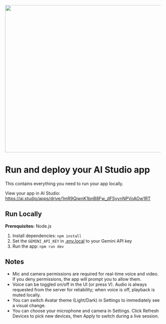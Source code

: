 <div align="center">
<img width="1200" height="475" alt="GHBanner" src="https://github.com/user-attachments/assets/0aa67016-6eaf-458a-adb2-6e31a0763ed6" />
</div>

# Run and deploy your AI Studio app

This contains everything you need to run your app locally.

View your app in AI Studio: https://ai.studio/apps/drive/1mR9QjwnK1bnB8Fw_dFSyvnNPVoAOw1RT

## Run Locally

**Prerequisites:**  Node.js


1. Install dependencies:
   `npm install`
2. Set the `GEMINI_API_KEY` in [.env.local](.env.local) to your Gemini API key
3. Run the app:
   `npm run dev`

## Notes

- Mic and camera permissions are required for real-time voice and video. If you deny permissions, the app will prompt you to allow them.
- Voice can be toggled on/off in the UI (or press V). Audio is always requested from the server for reliability; when voice is off, playback is muted locally.
- You can switch Avatar theme (Light/Dark) in Settings to immediately see a visual change.
 - You can choose your microphone and camera in Settings. Click Refresh Devices to pick new devices, then Apply to switch during a live session.
